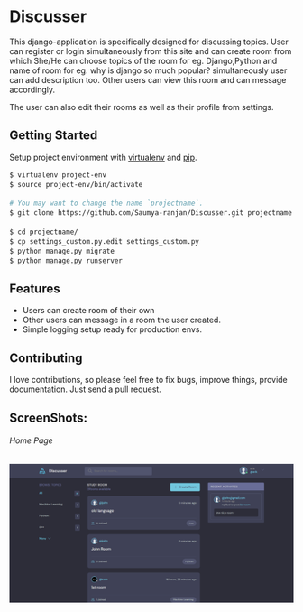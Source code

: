 # Discusser

This django-application is specifically designed for discussing topics. User can register or login simultaneously from this site and can create room from which She/He can choose topics of the room for eg. Django,Python and name of room for eg. why is django so much popular? simultaneously user can add description too. Other users can view this room and can message accordingly.

The user can also edit their rooms as well as their profile from settings.

## Getting Started

Setup project environment with [virtualenv](https://virtualenv.pypa.io) and [pip](https://pip.pypa.io).

```bash
$ virtualenv project-env
$ source project-env/bin/activate

# You may want to change the name `projectname`.
$ git clone https://github.com/Saumya-ranjan/Discusser.git projectname

$ cd projectname/
$ cp settings_custom.py.edit settings_custom.py
$ python manage.py migrate
$ python manage.py runserver
```

## Features

- Users can create room of their own
- Other users can message in a room the user created.
- Simple logging setup ready for production envs.

## Contributing

I love contributions, so please feel free to fix bugs, improve things, provide documentation. Just send a pull request.

## ScreenShots:

###### Home Page

![Alt text](/screenshots/ss1.png?raw=true "Optional Title")
